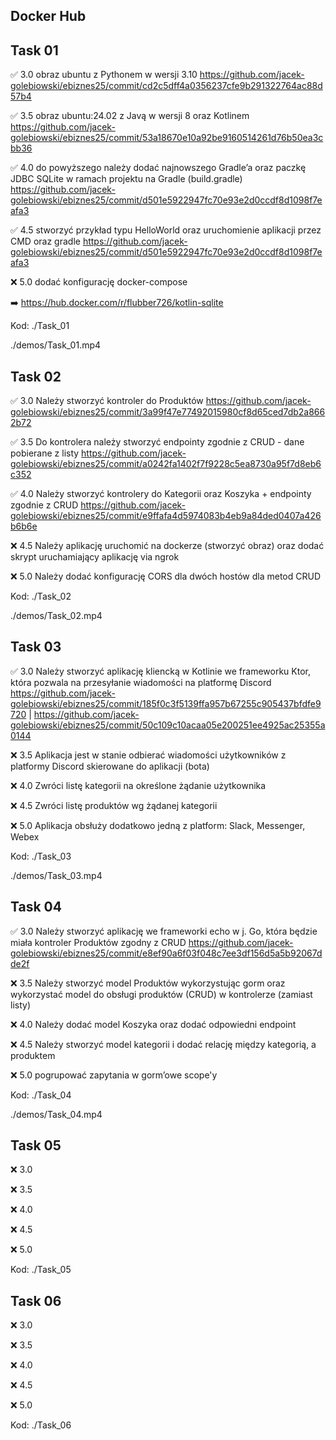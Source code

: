 ## Docker Hub

## Task 01

✅ 3.0 obraz ubuntu z Pythonem w wersji 3.10 https://github.com/jacek-golebiowski/ebiznes25/commit/cd2c5dff4a0356237cfe9b291322764ac88d57b4

✅ 3.5 obraz ubuntu:24.02 z Javą w wersji 8 oraz Kotlinem https://github.com/jacek-golebiowski/ebiznes25/commit/53a18670e10a92be9160514261d76b50ea3cbb36

✅ 4.0 do powyższego należy dodać najnowszego Gradle’a oraz paczkę JDBC
SQLite w ramach projektu na Gradle (build.gradle) https://github.com/jacek-golebiowski/ebiznes25/commit/d501e5922947fc70e93e2d0ccdf8d1098f7eafa3

✅ 4.5 stworzyć przykład typu HelloWorld oraz uruchomienie aplikacji 
przez CMD oraz gradle https://github.com/jacek-golebiowski/ebiznes25/commit/d501e5922947fc70e93e2d0ccdf8d1098f7eafa3

❌ 5.0 dodać konfigurację docker-compose

➡️ https://hub.docker.com/r/flubber726/kotlin-sqlite

Kod: ./Task_01

./demos/Task_01.mp4

## Task 02

✅ 3.0 Należy stworzyć kontroler do Produktów https://github.com/jacek-golebiowski/ebiznes25/commit/3a99f47e77492015980cf8d65ced7db2a8662b72

✅ 3.5 Do kontrolera należy stworzyć endpointy zgodnie z CRUD - dane
pobierane z listy https://github.com/jacek-golebiowski/ebiznes25/commit/a0242fa1402f7f9228c5ea8730a95f7d8eb6c352

✅ 4.0 Należy stworzyć kontrolery do Kategorii oraz Koszyka + endpointy
zgodnie z CRUD https://github.com/jacek-golebiowski/ebiznes25/commit/e9ffafa4d5974083b4eb9a84ded0407a426b6b6e

❌ 4.5 Należy aplikację uruchomić na dockerze (stworzyć obraz) oraz dodać
skrypt uruchamiający aplikację via ngrok

❌ 5.0 Należy dodać konfigurację CORS dla dwóch hostów dla metod CRUD

Kod: ./Task_02

./demos/Task_02.mp4

## Task 03

✅ 3.0 Należy stworzyć aplikację kliencką w Kotlinie we frameworku Ktor,
która pozwala na przesyłanie wiadomości na platformę Discord https://github.com/jacek-golebiowski/ebiznes25/commit/185f0c3f5139ffa957b67255c905437bfdfe9720 | https://github.com/jacek-golebiowski/ebiznes25/commit/50c109c10acaa05e200251ee4925ac25355a0144

❌ 3.5 Aplikacja jest w stanie odbierać wiadomości użytkowników z
platformy Discord skierowane do aplikacji (bota)

❌ 4.0 Zwróci listę kategorii na określone żądanie użytkownika

❌ 4.5 Zwróci listę produktów wg żądanej kategorii

❌ 5.0 Aplikacja obsłuży dodatkowo jedną z platform: Slack, Messenger,
Webex

Kod: ./Task_03

./demos/Task_03.mp4

## Task 04

✅ 3.0 Należy stworzyć aplikację we frameworki echo w j. Go, która będzie miała kontroler Produktów zgodny z CRUD https://github.com/jacek-golebiowski/ebiznes25/commit/e8ef90a6f03f048c7ee3df156d5a5b92067dde2f

❌ 3.5 Należy stworzyć model Produktów wykorzystując gorm oraz wykorzystać model do obsługi produktów (CRUD) w kontrolerze (zamiast listy)

❌ 4.0 Należy dodać model Koszyka oraz dodać odpowiedni endpoint

❌ 4.5 Należy stworzyć model kategorii i dodać relację między kategorią, a produktem

❌ 5.0 pogrupować zapytania w gorm’owe scope'y

Kod: ./Task_04

./demos/Task_04.mp4

## Task 05

❌ 3.0 

❌ 3.5 

❌ 4.0 

❌ 4.5 

❌ 5.0 

Kod: ./Task_05

## Task 06

❌ 3.0 

❌ 3.5 

❌ 4.0 

❌ 4.5 

❌ 5.0 

Kod: ./Task_06